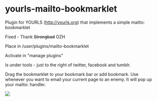 # yourls-mailto-bookmarklet

Plugin for YOURLS (http://yourls.org) that implements a simple mailto: bookmarklet

Fixed - Thank <s>Strongbad</s> OZH

Place in /user/plugins/mailto-bookmarklet

Activate in "manage plugins"

Is under tools - just to the right of twitter, facebook and tumblr.

Drag the bookmarklet to your bookmark bar or add bookmark. Use whenever you want to email your current page to an enemy. It will pop up your mailto: handler.

<img src="http://berb.ec/yourls-mailto-bookmarklet.png">

